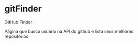# gitFinder
GitHub Finder

Página que busca usuário na API do github e lista seus melhores repositórios
